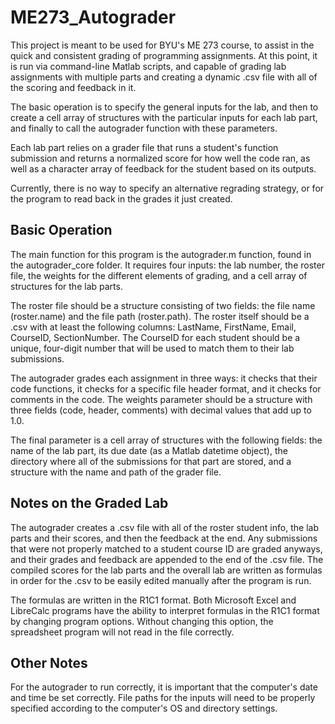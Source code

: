 # ME273_Autograder
This project is meant to be used for BYU's ME 273 course, to assist in the quick and consistent grading of programming assignments. At this point, it is run via command-line Matlab scripts, and capable of grading lab assignments with multiple parts and creating a dynamic .csv file with all of the scoring and feedback in it.

The basic operation is to specify the general inputs for the lab, and then to create a cell array of structures with the particular inputs for each lab part, and finally to call the autograder function with these parameters.

Each lab part relies on a grader file that runs a student's function submission and returns a normalized score for how well the code ran, as well as a character array of feedback for the student based on its outputs.

Currently, there is no way to specify an alternative regrading strategy, or for the program to read back in the grades it just created.

## Basic Operation
The main function for this program is the autograder.m function, found in the autograder_core folder. It requires four inputs: the lab number, the roster file, the weights for the different elements of grading, and a cell array of structures for the lab parts.

The roster file should be a structure consisting of two fields: the file name (roster.name) and the file path (roster.path). The roster itself should be a .csv with at least the following columns: LastName, FirstName, Email, CourseID, SectionNumber. The CourseID for each student should be a unique, four-digit number that will be used to match them to their lab submissions.

The autograder grades each assignment in three ways: it checks that their code functions, it checks for a specific file header format, and it checks for comments in the code. The weights parameter should be a structure with three fields (code, header, comments) with decimal values that add up to 1.0.

The final parameter is a cell array of structures with the following fields: the name of the lab part, its due date (as a Matlab datetime object), the directory where all of the submissions for that part are stored, and a structure with the name and path of the grader file.

## Notes on the Graded Lab
The autograder creates a .csv file with all of the roster student info, the lab parts and their scores, and then the feedback at the end. Any submissions that were not properly matched to a student course ID are graded anyways, and their grades and feedback are appended to the end of the .csv file. The compiled scores for the lab parts and the overall lab are written as formulas in order for the .csv to be easily edited manually after the program is run.

The formulas are written in the R1C1 format. Both Microsoft Excel and LibreCalc programs have the ability to interpret formulas in the R1C1 format by changing program options. Without changing this option, the spreadsheet program will not read in the file correctly.

## Other Notes
For the autograder to run correctly, it is important that the computer's date and time be set correctly. File paths for the inputs will need to be properly specified according to the computer's OS and directory settings.
